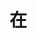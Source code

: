 # 在<template>元素上使用v-if条件渲染分组



# 用key管理可复用的元素

Vue会尽可能高效的渲染元素，通常会复用已有元素而不是从头开始渲染。这么做除了使Vue变得非常快之外，还有其它一些好处。

所以 Vue 为你提供了一种方式来表达“这两个元素是完全独立的，不要复用它们”。只需添加一个具有唯一值的 key attribute 即可

